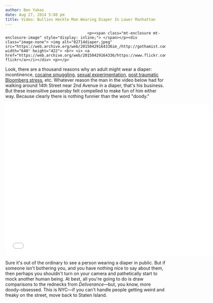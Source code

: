 ```yaml
---
author: Ben Yakas
date: Aug 27, 2014 5:08 pm
title: Video: Bullies Heckle Man Wearing Diaper In Lower Manhattan
---
```


	
										<p><span class="mt-enclosure mt-enclosure-image" style="display: inline;"> </span></p><div class="image-none"> <img alt="82714diaper.jpeg" src="https://web.archive.org/web/20150429164336im_/http://gothamist.com/attachments/byakas/82714diaper.jpeg" width="640" height="422"> <br> <i> <a href="https://web.archive.org/web/20150429164336/https://www.flickr.com/photos/brainware3000/176234309/">jeffrey&apos;s flickr</a></i></div> <p></p>

<p>Look, there are a thousand reasons why an adult might wear a diaper: incontinence, <a href="https://web.archive.org/web/20150429164336/http://gothamist.com/2013/12/10/ny_woman_who_wore_cocaine_diapers_g.php#photo-1">cocaine smuggling</a>, <a href="https://web.archive.org/web/20150429164336/http://www.wikihow.com/React-when-Your-Spouse-Is-Wearing-Diapers">sexual experimentation</a>, <a href="https://web.archive.org/web/20150429164336/http://gothamist.com/2013/08/23/bloombergs_advice_for_success_dont.php">post traumatic Bloomberg stress</a>, etc. Whatever reason the man in the video below had for walking around 14th Street near 2nd Avenue in a diaper, that&apos;s his business. But these insensitive passersby felt compelled to make fun of him either way. Because clearly there is nothing funnier than the word &quot;doody.&quot;</p>

<p><iframe width="640" height="480" src="//web.archive.org/web/20150429164336if_/http://www.youtube.com/embed/cJMPzMBzkWY" frameborder="0" allowfullscreen></iframe></p>

<p>Sure it&apos;s out of the ordinary to see a person wearing a diaper in public. But if someone isn&apos;t bothering you, and you have nothing nice to say about them, then perhaps you shouldn&apos;t turn on your camera and pathetically start to mock another human being. At best, all you&apos;re going to do is draw comparisons to the rednecks from <em>Deliverance</em>&#x2014;but, you know, more doody-obsessed. This is NYC&#x2014;if you can&apos;t handle people getting weird and freaky on the street, move back to Staten Island.</p>					
										
									
				
